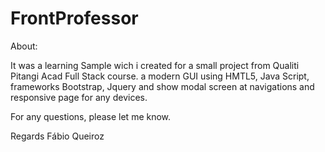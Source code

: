 # FrontProfessor

About:

It was a learning Sample wich i created for a small project from Qualiti Pitangi Acad Full Stack course.
a modern GUI using HMTL5, Java Script, frameworks Bootstrap, Jquery and show modal screen at navigations and responsive page for any devices.

For any questions, please let me know.

Regards
Fábio Queiroz
